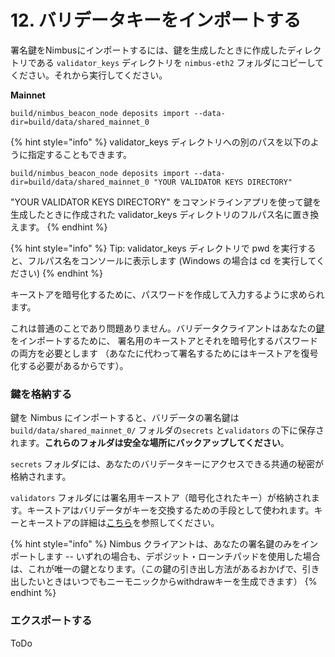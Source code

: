 # 12. バリデータキーをインポートする

署名鍵をNimbusにインポートするには、鍵を生成したときに作成したディレクトリである `validator_keys` ディレクトリを `nimbus-eth2` フォルダにコピーしてください。それから実行してください。

**Mainnet**

```text
build/nimbus_beacon_node deposits import --data-dir=build/data/shared_mainnet_0
```

{% hint style="info" %}
validator\_keys ディレクトリへの別のパスを以下のように指定することもできます。

`build/nimbus_beacon_node deposits import --data-dir=build/data/shared_mainnet_0 "YOUR VALIDATOR KEYS DIRECTORY"`

"YOUR VALIDATOR KEYS DIRECTORY" をコマンドラインアプリを使って鍵を生成したときに作成された validator\_keys ディレクトリのフルパス名に置き換えます。
{% endhint %}

{% hint style="info" %}
Tip: validator\_keys ディレクトリで pwd を実行すると、フルパス名をコンソールに表示します \(Windows の場合は cd を実行してください\)
{% endhint %}

キーストアを暗号化するために、パスワードを作成して入力するように求められます。

これは普通のことであり問題ありません。バリデータクライアントはあなたの[鍵](https://blog.ethereum.org/2020/05/21/keys/)をインポートするために、 署名用のキーストアとそれを暗号化するパスワードの両方を必要とします （あなたに代わって署名するためにはキーストアを復号化する必要があるからです）。

### 鍵を格納する

鍵を Nimbus にインポートすると、バリデータの署名鍵は`build/data/shared_mainnet_0/` フォルダの`secrets` と`validators` の下に保存されます。**これらのフォルダは安全な場所にバックアップしてください**。

`secrets` フォルダには、あなたのバリデータキーにアクセスできる共通の秘密が格納されます。

`validators` フォルダには署名用キーストア（暗号化されたキー）が格納されます。キーストアはバリデータがキーを交換するための手段として使われます。キーとキーストアの詳細は[こちら](https://blog.ethereum.org/2020/05/21/keys/)を参照してください。

{% hint style="info" %}
Nimbus クライアントは、あなたの署名鍵のみをインポートします -- いずれの場合も、デポジット・ローンチパッドを使用した場合は、これが唯一の鍵となります。（この鍵の引き出し方法があるおかげで、引き出したいときはいつでもニーモニックからwithdrawキーを生成できます）
{% endhint %}

### エクスポートする

ToDo



